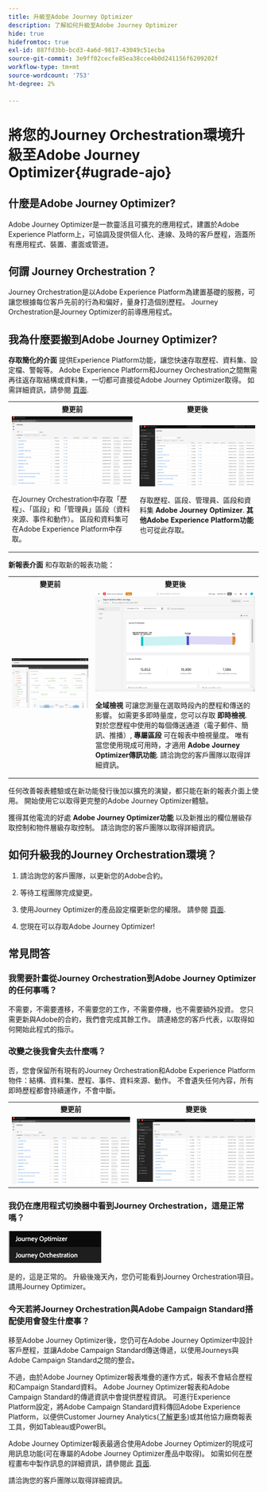 ```yaml
---
title: 升級至Adobe Journey Optimizer
description: 了解如何升級至Adobe Journey Optimizer
hide: true
hidefromtoc: true
exl-id: 887fd3bb-bcd3-4a6d-9817-43049c51ecba
source-git-commit: 3e9ff02cecfe85ea38cce4b0d241156f6209202f
workflow-type: tm+mt
source-wordcount: '753'
ht-degree: 2%

---
```


# 將您的Journey Orchestration環境升級至Adobe Journey Optimizer{#ugrade-ajo}

## 什麼是Adobe Journey Optimizer?

Adobe Journey Optimizer是一款靈活且可擴充的應用程式，建置於Adobe Experience Platform上，可協調及提供個人化、連線、及時的客戶歷程，涵蓋所有應用程式、裝置、畫面或管&#x200B;道。

## 何謂 Journey Orchestration？

Journey Orchestration是以Adobe Experience Platform為建置基礎的服務，可讓您根據每位客戶先前的行為和偏好，量身打造個別歷程。 Journey Orchestration是Journey Optimizer的前導應用程式。

## 我為什麼要搬到Adobe Journey Optimizer?

**存取簡化的介面** 提供Experience Platform功能，讓您快速存取歷程、資料集、設定檔、警報等。 Adobe Experience Platform和Journey Orchestration之間無需再往返存取結構或資料集，一切都可直接從Adobe Journey Optimizer取得。 如需詳細資訊，請參閱 [頁面](https://experienceleague.adobe.com/docs/journey-optimizer/using/get-started/user-interface.html).

<table>
<tr>
<th>變更前</th>
<th>變更後</th>
</tr>
<tr>
<td><img src="../assets/migration-ajo-1.png"><p>在Journey Orchestration中存取「歷程」、「區段」和「管理員」區段（資料來源、事件和動作）。 區段和資料集可在Adobe Experience Platform中存取。 </p></td>
<td><img src="../assets/migration-ajo-2.png"><p>存取歷程、區段、管理員、區段和資料集 <strong>Adobe Journey Optimizer</strong>. <strong>其他Adobe Experience Platform功能</strong> 也可從此存取。</p></td>
</tr>
</table>

**新報表介面** 和存取新的報表功能：

<table>
<tr>
<th>變更前</th>
<th>變更後</th>
</tr>
<tr>
<td><img src="../assets/migration-ajo-5.png"></td>
<td><img src="../assets/migration-ajo-6.png"><p><strong>全域檢視</strong> 可讓您測量在選取時段內的歷程和傳送的影響。 如需更多即時量度，您可以存取 <strong>即時檢視</strong>. 對於您歷程中使用的每個傳送通道（電子郵件、簡訊、推播）, <strong>專屬區段</strong> 可在報表中檢視量度。 唯有當您使用現成可用時，才適用 <strong>Adobe Journey Optimizer傳訊功能</strong>. 請洽詢您的客戶團隊以取得詳細資訊。</p></td>
</tr>
</table>

任何改善報表體驗或在新功能發行後加以擴充的演變，都只能在新的報表介面上使用。 開始使用它以取得更完整的Adobe Journey Optimizer體驗。

獲得其他電流的好處 **Adobe Journey Optimizer功能** 以及新推出的欄位層級存取控制和物件層級存取控制。 請洽詢您的客戶團隊以取得詳細資訊。

## 如何升級我的Journey Orchestration環境？

1. 請洽詢您的客戶團隊，以更新您的Adobe合約。

1. 等待工程團隊完成變更。

1. 使用Journey Optimizer的產品設定檔更新您的權限。 請參閱 [頁面](https://experienceleague.adobe.com/docs/journey-optimizer/using/administration/ootb-product-profiles.html?lang=zh-Hant).

1. 您現在可以存取Adobe Journey Optimizer!

## 常見問答

### 我需要計畫從Journey Orchestration到Adobe Journey Optimizer的任何事嗎？

不需要，不需要遷移，不需要您的工作，不需要停機，也不需要額外投資。 您只需更新與Adobe的合約，我們會完成其餘工作。 請連絡您的客戶代表，以取得如何開始此程式的指示。

### 改變之後我會失去什麼嗎？

否，您會保留所有現有的Journey Orchestration和Adobe Experience Platform物件：結構、資料集、歷程、事件、資料來源、動作。 不會遺失任何內容，所有即時歷程都會持續運作，不會中斷。

<table>
<tr>
<th>變更前</th>
<th>變更後</th>
</tr>
<tr>
<td><img src="../assets/migration-ajo-7.png"></td>
<td><img src="../assets/migration-ajo-8.png"></td>
</tr>
</table>

### 我仍在應用程式切換器中看到Journey Orchestration，這是正常嗎？

![](../assets/migration-ajo-9.png)

是的，這是正常的。 升級後幾天內，您仍可能看到Journey Orchestration項目。 請用Journey Optimizer。

### 今天若將Journey Orchestration與Adobe Campaign Standard搭配使用會發生什麼事？

移至Adobe Journey Optimizer後，您仍可在Adobe Journey Optimizer中設計客戶歷程，並讓Adobe Campaign Standard傳送傳遞，以使用Journeys與Adobe Campaign Standard之間的整合。

不過，由於Adobe Journey Optimizer報表堆疊的運作方式，報表不會結合歷程和Campaign Standard資料。 Adobe Journey Optimizer報表和Adobe Campaign Standard的傳遞資訊中會提供歷程資訊。 可進行Experience Platform設定，將Adobe Campaign Standard資料傳回Adobe Experience Platform，以便供Customer Journey Analytics([了解更多](https://business.adobe.com/products/experience-platform/customer-journey-analytics.html))或其他協力廠商報表工具，例如Tableau或PowerBI。

Adobe Journey Optimizer報表最適合使用Adobe Journey Optimizer的現成可用訊息功能(可在專屬的Adobe Journey Optimizer產品中取得)。 如需如何在歷程畫布中製作訊息的詳細資訊，請參閱此 [頁面](https://experienceleague.adobe.com/docs/journey-optimizer/using/messages/messages-in-journeys.html).

請洽詢您的客戶團隊以取得詳細資訊。
